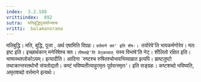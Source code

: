 ```yaml
---
index:  3.2.188
vrittiindex:  892
sutra:  मतिबुद्धिपूजार्थेभ्यश्च
vritti:  balamanorama 
---
```


मतिबुद्धि। मति, बुद्धि, पूजा , अर्थ एषामिति विग्रहः। `वर्तमाने क्त' इति शेष-। `तयोरेवे'ति भावकर्मणोरेव। मतः इष्ट इति। इच्छार्थकान् मनेरिषेश्च क्तः। `तीषसहे'ति वेट्कत्वात् `यस्य विभाषे'ति नेट्। शीलितो रक्षित इति। भाष्यस्थश्लोकोऽयम्। इत्यादीति। आदिना `रुष्टश्च रुषितश्चोभावभिव्याह्मत इत्यपि। ह्मष्टतुष्टो तथाक्रान्तस्तथोभौ संयतोद्यतौ। कष्टं भविष्यतीत्याहुरमृतः पूर्ववत्स्मृतः'। इति सङ्ग्रहः। कष्टशब्दो भविष्यति, अमृतशब्दो वर्त्तमाने इत्यर्थः। 

